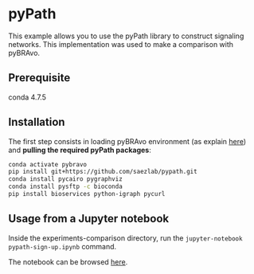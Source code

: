 # pyPath 
This example allows you to use the pyPath library to construct signaling networks.
This implementation was used to make a comparison with pyBRAvo.

## Prerequisite
conda 4.7.5

## Installation  
The first step consists in loading pyBRAvo environment (as explain [here](https://github.com/albangaignard/pyBravo/README.md)) and **pulling the required pyPath packages**:
```bash
conda activate pybravo
pip install git+https://github.com/saezlab/pypath.git
conda install pycairo pygraphviz
conda install pysftp -c bioconda
pip install bioservices python-igraph pycurl
```

## Usage from a Jupyter notebook
Inside the experiments-comparison directory, run the `jupyter-notebook pypath-sign-up.ipynb` command. 

The notebook can be browsed [here](https://gitlab.univ-nantes.fr/gaignard-a/BRAvo/blob/master/experiments-comparison/pypath-sign-up.ipynb). 

